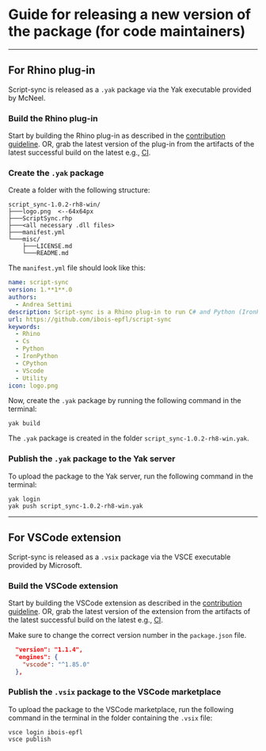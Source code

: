 # Guide for releasing a new version of the package (for code maintainers)

---
## For Rhino plug-in
Script-sync is released as a `.yak` package via the Yak executable provided by McNeel.

### Build the Rhino plug-in
Start by building the Rhino plug-in as described in the [contribution guideline](#contribution-guideline). OR, grab the latest version of the plug-in from the artifacts of the latest successful build on the latest e.g., [CI](https://github.com/ibois-epfl/script-sync/actions/runs/7349030258).

### Create the `.yak` package
Create a folder with the following structure:
```
script_sync-1.0.2-rh8-win/
├───logo.png  <--64x64px
├───ScriptSync.rhp
├───<all necessary .dll files>
├───manifest.yml
└───misc/
    ├───LICENSE.md
    └───README.md
```
The `manifest.yml` file should look like this:
```yml
name: script-sync
version: 1.**1**.0
authors:
  - Andrea Settimi
description: Script-sync is a Rhino plug-in to run C# and Python (IronPython or CPython) in RhinoV8 and Grasshopper.
url: https://github.com/ibois-epfl/script-sync
keywords:
  - Rhino
  - Cs
  - Python
  - IronPython
  - CPython
  - VScode
  - Utility
icon: logo.png
```
Now, create the `.yak` package by running the following command in the terminal:
```terminal
yak build
```
The `.yak` package is created in the folder `script_sync-1.0.2-rh8-win.yak`.

### Publish the `.yak` package to the Yak server

To upload the package to the Yak server, run the following command in the terminal:
```terminal
yak login
yak push script_sync-1.0.2-rh8-win.yak
```
---

## For VSCode extension
Script-sync is released as a `.vsix` package via the VSCE executable provided by Microsoft.

### Build the VSCode extension
Start by building the VSCode extension as described in the [contribution guideline](#contribution-guideline). OR, grab the latest version of the extension from the artifacts of the latest successful build on the latest e.g., [CI](https://github.com/ibois-epfl/script-sync/actions/runs/7349030262).

Make sure to change the correct version number in the `package.json` file.
```json
  "version": "1.1.4",
  "engines": {
    "vscode": "^1.85.0"
  },
```

### Publish the `.vsix` package to the VSCode marketplace
To upload the package to the VSCode marketplace, run the following command in the terminal in the folder containing the `.vsix` file:
```terminal
vsce login ibois-epfl
vsce publish
```


